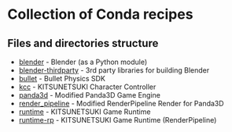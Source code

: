 Collection of Conda recipes
===========================


Files and directories structure
-------------------------------

* [blender](blender) - Blender (as a Python module)
* [blender-thirdparty](blender-thirdparty) - 3rd party libraries for building Blender
* [bullet](bullet) - Bullet Physics SDK
* [kcc](kcc) - KITSUNETSUKI Character Controller
* [panda3d](panda3d) - Modified Panda3D Game Engine
* [render_pipeline](render_pipeline) - Modified RenderPipeline Render for Panda3D
* [runtime](runtime) - KITSUNETSUKI Game Runtime
* [runtime-rp](runtime-rp) - KITSUNETSUKI Game Runtime (RenderPipeline)
